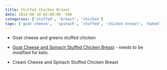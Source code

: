 ```yaml
---
title: Stuffed Chicken Breast
date: 2014-08-10 02:00:00 -500
categories: ['stuffed', 'breast', 'chicken']
tags: ['goat cheese',  'spinach', 'stuffed', 'chicken breast', 'baked', 'cream cheese']
---
```


-   Goat cheese and greens stuffed chicken

-   [Goat Cheese and Spinach Stuffed Chicken Breast](http://www.finecooking.com/recipes/spinach-goat-cheese-stuffed-chicken-breasts.aspx) - needs to be modified for keto

-   Cream Cheese and Spinach Stuffed Chicken Breast

